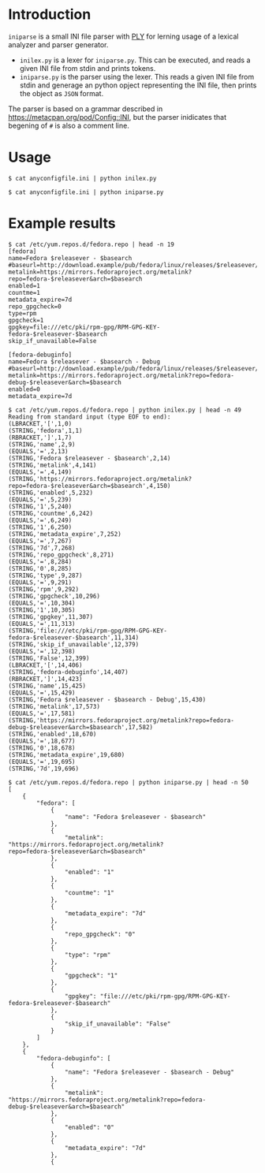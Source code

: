# Introduction
`iniparse` is a small INI file parser with [PLY](https://ply.readthedocs.io/en/latest/) for lerning usage of a lexical analyzer and parser generator.

- `inilex.py` is a lexer for `iniparse.py`. This can be executed, and reads a given INI file from stdin and prints tokens.
- `iniparse.py` is the parser using the lexer. This reads a given INI file from stdin and generage an python opject representing the INI file, then prints the object as `JSON` format.

The parser is based on a grammar described in <https://metacpan.org/pod/Config::INI>, but the parser inidicates that begening of `#` is also a comment line.

# Usage

~~~
$ cat anyconfigfile.ini | python inilex.py
~~~

~~~
$ cat anyconfigfile.ini | python iniparse.py
~~~

# Example results

~~~
$ cat /etc/yum.repos.d/fedora.repo | head -n 19
[fedora]
name=Fedora $releasever - $basearch
#baseurl=http://download.example/pub/fedora/linux/releases/$releasever/Everything/$basearch/os/
metalink=https://mirrors.fedoraproject.org/metalink?repo=fedora-$releasever&arch=$basearch
enabled=1
countme=1
metadata_expire=7d
repo_gpgcheck=0
type=rpm
gpgcheck=1
gpgkey=file:///etc/pki/rpm-gpg/RPM-GPG-KEY-fedora-$releasever-$basearch
skip_if_unavailable=False

[fedora-debuginfo]
name=Fedora $releasever - $basearch - Debug
#baseurl=http://download.example/pub/fedora/linux/releases/$releasever/Everything/$basearch/debug/tree/
metalink=https://mirrors.fedoraproject.org/metalink?repo=fedora-debug-$releasever&arch=$basearch
enabled=0
metadata_expire=7d
~~~

~~~
$ cat /etc/yum.repos.d/fedora.repo | python inilex.py | head -n 49
Reading from standard input (type EOF to end):
(LBRACKET,'[',1,0)
(STRING,'fedora',1,1)
(RBRACKET,']',1,7)
(STRING,'name',2,9)
(EQUALS,'=',2,13)
(STRING,'Fedora $releasever - $basearch',2,14)
(STRING,'metalink',4,141)
(EQUALS,'=',4,149)
(STRING,'https://mirrors.fedoraproject.org/metalink?repo=fedora-$releasever&arch=$basearch',4,150)
(STRING,'enabled',5,232)
(EQUALS,'=',5,239)
(STRING,'1',5,240)
(STRING,'countme',6,242)
(EQUALS,'=',6,249)
(STRING,'1',6,250)
(STRING,'metadata_expire',7,252)
(EQUALS,'=',7,267)
(STRING,'7d',7,268)
(STRING,'repo_gpgcheck',8,271)
(EQUALS,'=',8,284)
(STRING,'0',8,285)
(STRING,'type',9,287)
(EQUALS,'=',9,291)
(STRING,'rpm',9,292)
(STRING,'gpgcheck',10,296)
(EQUALS,'=',10,304)
(STRING,'1',10,305)
(STRING,'gpgkey',11,307)
(EQUALS,'=',11,313)
(STRING,'file:///etc/pki/rpm-gpg/RPM-GPG-KEY-fedora-$releasever-$basearch',11,314)
(STRING,'skip_if_unavailable',12,379)
(EQUALS,'=',12,398)
(STRING,'False',12,399)
(LBRACKET,'[',14,406)
(STRING,'fedora-debuginfo',14,407)
(RBRACKET,']',14,423)
(STRING,'name',15,425)
(EQUALS,'=',15,429)
(STRING,'Fedora $releasever - $basearch - Debug',15,430)
(STRING,'metalink',17,573)
(EQUALS,'=',17,581)
(STRING,'https://mirrors.fedoraproject.org/metalink?repo=fedora-debug-$releasever&arch=$basearch',17,582)
(STRING,'enabled',18,670)
(EQUALS,'=',18,677)
(STRING,'0',18,678)
(STRING,'metadata_expire',19,680)
(EQUALS,'=',19,695)
(STRING,'7d',19,696)
~~~

~~~
$ cat /etc/yum.repos.d/fedora.repo | python iniparse.py | head -n 50
[
    {
        "fedora": [
            {
                "name": "Fedora $releasever - $basearch"
            },
            {
                "metalink": "https://mirrors.fedoraproject.org/metalink?repo=fedora-$releasever&arch=$basearch"
            },
            {
                "enabled": "1"
            },
            {
                "countme": "1"
            },
            {
                "metadata_expire": "7d"
            },
            {
                "repo_gpgcheck": "0"
            },
            {
                "type": "rpm"
            },
            {
                "gpgcheck": "1"
            },
            {
                "gpgkey": "file:///etc/pki/rpm-gpg/RPM-GPG-KEY-fedora-$releasever-$basearch"
            },
            {
                "skip_if_unavailable": "False"
            }
        ]
    },
    {
        "fedora-debuginfo": [
            {
                "name": "Fedora $releasever - $basearch - Debug"
            },
            {
                "metalink": "https://mirrors.fedoraproject.org/metalink?repo=fedora-debug-$releasever&arch=$basearch"
            },
            {
                "enabled": "0"
            },
            {
                "metadata_expire": "7d"
            },
            {
~~~
